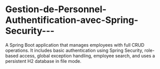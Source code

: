 # Gestion-de-Personnel-Authentification-avec-Spring-Security---
A Spring Boot application that manages employees with full CRUD operations. It includes basic authentication using Spring Security, role-based access, global exception handling, employee search, and uses a persistent H2 database in file mode.
